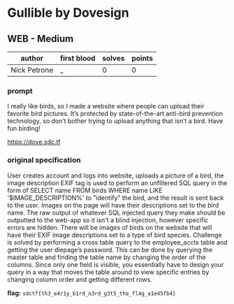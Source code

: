# Gullible by Dovesign
## WEB - Medium
| author | first blood | solves | points |
| --- | --- | --- | --- |
| Nick Petrone | _ | 0 | 0 |
### prompt
I really like birds, so I made a website where people can upload their favorite bird pictures. It’s protected by state-of-the-art anti-bird prevention technology, so don’t bother trying to upload anything that isn’t a bird. Have fun birding!

https://dove.sdc.tf

### original specification
User creates account and logs into website, uploads a picture of a bird, the image description EXIF tag is used to perform an unfiltered SQL query in the form of SELECT name FROM birds WHERE name LIKE '$IMAGE_DESCRIPTION%' to "identify" the bird, and the result is sent back to the user. Images on the page will have their descriptions set to the bird name. The raw output of whatever SQL injected query they make should be outputted to the web-app so it isn't a blind injection, however  specific errors are hidden. There will be images of birds on the website that will have their EXIF image descriptions set to a type of bird species. Challenge is solved by performing a cross table query to the employee_accts table and getting the user dlepage’s password. This can be done by querying the master table and finding the table name by changing the order of the columns. Since only one field is visible, you essentially have to design your query in a way that moves the table around to view specific entries by changing column order and getting different rows. 

**flag:** `sdctf{th3_e4r1y_b1rd_n3rd_g3t5_the_fl4g_a1e45fb4}`

